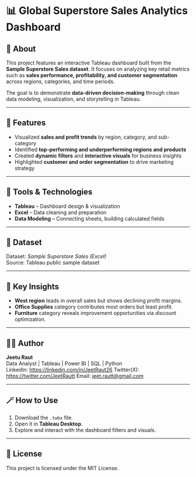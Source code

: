 # 📊 Global Superstore Sales Analytics Dashboard

## 🧠 About
This project features an interactive Tableau dashboard built from the **Sample Superstore Sales dataset**. It focuses on analyzing key retail metrics such as **sales performance, profitability, and customer segmentation** across regions, categories, and time periods.  

The goal is to demonstrate **data-driven decision-making** through clean data modeling, visualization, and storytelling in Tableau.

---

## 🚀 Features
- Visualized **sales and profit trends** by region, category, and sub-category  
- Identified **top-performing and underperforming regions and products**  
- Created **dynamic filters** and **interactive visuals** for business insights  
- Highlighted **customer and order segmentation** to drive marketing strategy  

---

## 🧰 Tools & Technologies
- **Tableau** – Dashboard design & visualization  
- **Excel** – Data cleaning and preparation  
- **Data Modeling** – Connecting sheets, building calculated fields  

---

## 📂 Dataset
Dataset: *Sample Superstore Sales (Excel)*  
Source: Tableau public sample dataset  

---

## 🎯 Key Insights
- **West region** leads in overall sales but shows declining profit margins.  
- **Office Supplies** category contributes most orders but least profit.  
- **Furniture** category reveals improvement opportunities via discount optimization.  

---

## 🧑‍💻 Author
**Jeetu Raut**  
Data Analyst | Tableau | Power BI | SQL | Python  
LinkedIn: https://linkedin.com/in/JeetRaut26
Twitter(X): https://twitter.com/JeetRautt
Email: jeet.rautt@gmail.com

---

## 🪄 How to Use
1. Download the `.twbx` file.  
2. Open it in **Tableau Desktop**.  
3. Explore and interact with the dashboard filters and visuals.  

---

## 📜 License
This project is licensed under the MIT License.
